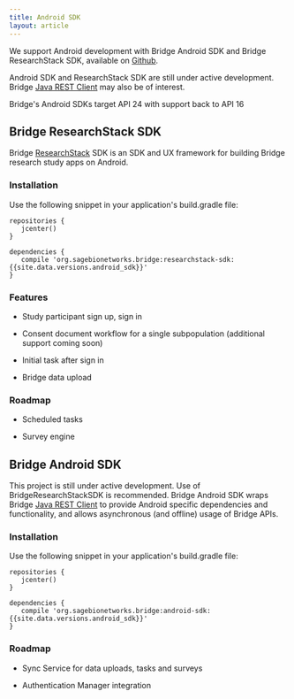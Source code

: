 ```yaml
---
title: Android SDK
layout: article
---
```


<div class="ui message">
    <p>
    	We support Android development with Bridge Android SDK and Bridge ResearchStack SDK, available on <a href="https://github.com/Sage-Bionetworks/BridgeAndroidSDK">Github</a>.
    </p>
    <p>
    	Android SDK and ResearchStack SDK are still under active development. Bridge <a href="/articles/java.html">Java REST Client</a> may also be of interest.
    </p>
</div>

Bridge's Android SDKs target API 24 with support back to API 16

## Bridge ResearchStack SDK
 
Bridge <a href="https://github.com/ResearchStack/ResearchStack">ResearchStack</a> SDK is an SDK and UX framework for building Bridge research study apps on Android.

### Installation
Use the following snippet in your application's build.gradle file:

``` 
repositories {  
   jcenter()  
}

dependencies {  
   compile 'org.sagebionetworks.bridge:researchstack-sdk:{{site.data.versions.android_sdk}}'
}
```

### Features

* Study participant sign up, sign in

* Consent document workflow for a single subpopulation (additional support coming soon)

* Initial task after sign in

* Bridge data upload

### Roadmap

* Scheduled tasks

* Survey engine

## Bridge Android SDK

This project is still under active development. Use of BridgeResearchStackSDK is recommended. Bridge Android SDK wraps Bridge <a href="/articles/java.html">Java REST Client</a> to provide Android specific dependencies and functionality, and allows asynchronous (and offline) usage of Bridge APIs.

### Installation
Use the following snippet in your application's build.gradle file:

``` 
repositories {  
   jcenter()  
}

dependencies {  
   compile 'org.sagebionetworks.bridge:android-sdk:{{site.data.versions.android_sdk}}'
}
```

### Roadmap

* Sync Service for data uploads, tasks and surveys

* Authentication Manager integration
